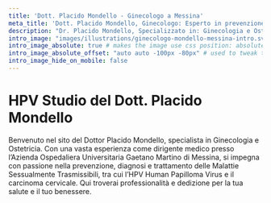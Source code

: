 ```yaml
---
title: 'Dott. Placido Mondello - Ginecologo a Messina'
meta_title: 'Dott. Placido Mondello, Ginecologo: Esperto in prevenzione e cura dell'HPV'
description: "Dr. Placido Mondello, Specializzato in: Ginecologia e Ostetricia, Prevenzione e cura dell'HPV Papilloma Virus su donna e uomo. Riceve a Messina e Roma"
intro_image: "images/illustrations/ginecologo-mondello-messina-intro.svg"
intro_image_absolute: true # makes the image use css position: absolute; so it looks "offset". It's a visual effect that might not always look good depending on the image you use.
intro_image_absolute_offset: "auto auto -100px -80px" # used to tweak the positioning of the absolute image if enabled above
intro_image_hide_on_mobile: false
---
```


# HPV Studio del Dott. Placido Mondello
Benvenuto nel sito del Dottor Placido Mondello, specialista in Ginecologia e Ostetricia. Con una vasta esperienza come dirigente medico presso l’Azienda Ospedaliera Universitaria Gaetano Martino di Messina, si impegna con passione nella prevenzione, diagnosi e trattamento delle Malattie Sessualmente Trasmissibili, tra cui l’HPV Human Papilloma Virus e il carcinoma cervicale. Qui troverai professionalità e dedizione per la tua salute e il tuo benessere.
